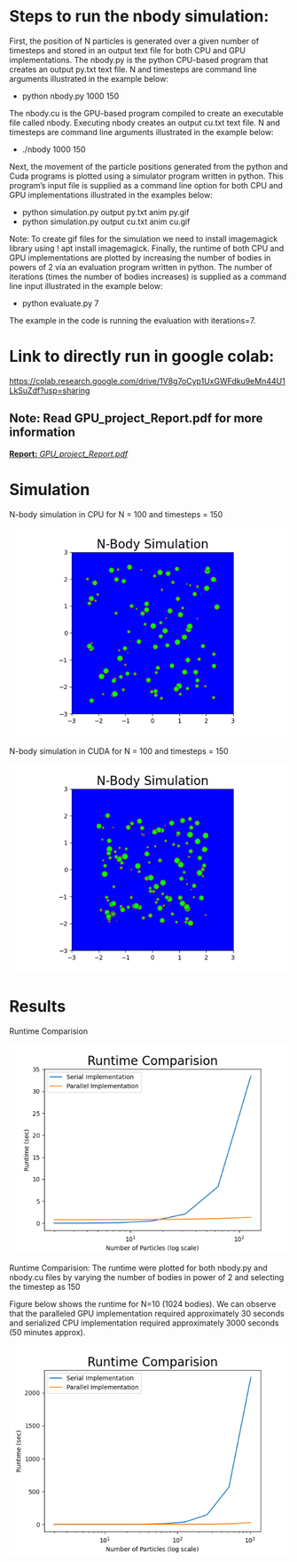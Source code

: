 # Steps to run the nbody simulation: 

First, the position of
N particles is generated over a given number of timesteps and
stored in an output text file for both CPU and GPU implementations.
The nbody.py is the python CPU-based program that
creates an output py.txt text file. N and timesteps are command
line arguments illustrated in the example below:


*   python nbody.py 1000 150

The nbody.cu is the GPU-based program compiled to create
an executable file called nbody. Executing nbody creates an
output cu.txt text file. N and timesteps are command line
arguments illustrated in the example below:


*   ./nbody 1000 150

Next, the movement of the particle positions generated from
the python and Cuda programs is plotted using a simulator
program written in python. This program’s input file is
supplied as a command line option for both CPU and GPU
implementations illustrated in the examples below:


*   python simulation.py output py.txt anim py.gif
*   python simulation.py output cu.txt anim cu.gif


Note: To create gif files for the simulation we need to install
imagemagick library using ! apt install imagemagick.
Finally, the runtime of both CPU and GPU implementations
are plotted by increasing the number of bodies in powers of 2
via an evaluation program written in python. The number of
iterations (times the number of bodies increases) is supplied
as a command line input illustrated in the example below:


*   python evaluate.py 7

The example in the code is running the evaluation with iterations=7.


# Link to directly run in google colab:

https://colab.research.google.com/drive/1V8g7oCyp1UxGWFdku9eMn44U1LkSuZdf?usp=sharing

## Note: Read GPU_project_Report.pdf for more information

[**Report:** _GPU_project_Report.pdf_](./GPU_project_Report.pdf)

# Simulation

N-body simulation in CPU for N = 100 and timesteps = 150

![alt text](./gif%20animated%20images/anim_py.gif)

N-body simulation in CUDA for N = 100 and timesteps = 150

![alt text](./gif%20animated%20images/anim_cu.gif)

# Results
Runtime Comparision

![alt text](./Results%20or%20Graphs/Evaluate_7_iter.png)

Runtime Comparision:
The runtime were plotted for both nbody.py and nbody.cu files by varying the number of bodies in power of 2 and selecting the timestep as 150

Figure below shows the runtime for N=10 (1024 bodies). We can observe that the paralleled GPU implementation required
approximately 30 seconds and serialized CPU implementation required approximately 3000 seconds (50 minutes approx).


![alt text](./Results%20or%20Graphs/Evaluate_10_iter.png)



